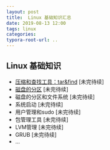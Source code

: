 ```yaml
---
layout: post
title:  Linux 基础知识汇总
date: 2019-08-13 12:00
tags: linux
categories:
typora-root-url: ..
---
```



## Linux 基础知识

- [压缩和查找工具：tar&find](/public/linux-basics/2019/08/13/linux-tar-and-find.html) [未完待续]
- [磁盘的分区]() [未完待续]
- 磁盘的分区和文件系统 [未完待续]
- 系统启动 [未完待续]
- 用户管理和sudo [未完待续]
- 包管理工具 [未完待续]
- LVM管理 [未完待续]
- GRUB [未完待续]
- ...
